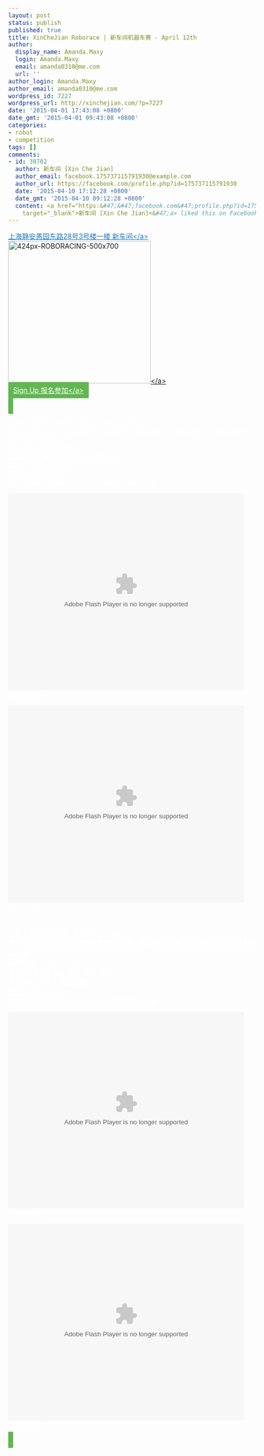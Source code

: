 ```yaml
---
layout: post
status: publish
published: true
title: XinCheJian Roborace | 新车间机器车赛 - April 12th
author:
  display_name: Amanda.Maxy
  login: Amanda.Maxy
  email: amanda0310@me.com
  url: ''
author_login: Amanda.Maxy
author_email: amanda0310@me.com
wordpress_id: 7227
wordpress_url: http://xinchejian.com/?p=7227
date: '2015-04-01 17:43:08 +0800'
date_gmt: '2015-04-01 09:43:08 +0800'
categories:
- robot
- competition
tags: []
comments:
- id: 30702
  author: 新车间 [Xin Che Jian]
  author_email: facebook.175737115791930@example.com
  author_url: https://facebook.com/profile.php?id=175737115791930
  date: '2015-04-10 17:12:28 +0800'
  date_gmt: '2015-04-10 09:12:28 +0800'
  content: <a href="https:&#47;&#47;facebook.com&#47;profile.php?id=175737115791930"
    target="_blank">新车间 [Xin Che Jian]<&#47;a> liked this on Facebook.
---
```

<p><a style="color: #2578bf;" href="http:&#47;&#47;xinchejian.huodongxing.com&#47;event&#47;map&#47;5244063275800" target="_blank">上海静安愚园东路28号3号楼一楼 新车间<&#47;a><br />
<a href="http:&#47;&#47;xinchejian.com&#47;wp-content&#47;uploads&#47;2015&#47;04&#47;424px-ROBORACING-500x7001.jpg"><img src="http:&#47;&#47;xinchejian.com&#47;wp-content&#47;uploads&#47;2015&#47;04&#47;424px-ROBORACING-500x7001-290x290.jpg" alt="424px-ROBORACING-500x700" width="290" height="290" class="aligncenter size-thumbnail wp-image-7231" &#47;><&#47;a><br />
<a style="background-color:#62b651;color:white;border-radius:2px;cursor:pointer;font-size:14px;padding:8px 10px;" href="http:&#47;&#47;www.huodongxing.com&#47;event&#47;1276005974800" target="_blank" title="立即报名">Sign Up 报名参加<&#47;a><br />
<!--:en--></p>
<p>Time：Sunday April 12th, 2:30pm - 5pm.<br />
Here are a few teasers to the new "line followers" being built.. Excuse the Cheap editing. :)<br />
<strong>Schedule:<&#47;strong><br />
2:30pm - 3pm: Testing and try run<br />
3pm - 5pm: Race!!!<br />
<strong>Rules：<&#47;strong><br />
http:&#47;&#47;wiki.xinchejian.com&#47;wiki&#47;RoboRacing</p>
<p><embed src='http:&#47;&#47;player.youku.com&#47;player.php&#47;sid&#47;XMzU1MTg5NDY4&#47;v.swf' quality='high' width='480' height='400' align='middle' allowScriptAccess='sameDomain' type='application&#47;x-shockwave-flash'><&#47;embed></p>
<p><embed src='http:&#47;&#47;player.youku.com&#47;player.php&#47;sid&#47;XMzU1NzkxMTg0&#47;v.swf' quality='high' width='480' height='400' align='middle' allowScriptAccess='sameDomain' type='application&#47;x-shockwave-flash'><&#47;embed><br />
<!--:--><br />
<!--:zh--><br />
时间：4月12号周日, 下午2点半 - 5点.<br />
欣赏一下新车间前几期机器人比赛的视频。是不是很火热？快快带着你的机器人来比赛吧！ :)<br />
<strong>活动安排： <&#47;strong><br />
下午2点半～3点：测试&#47;调试&#47;试跑<br />
下午3点～5点：正式比赛!!!<br />
<strong>规则：<&#47;strong><br />
http:&#47;&#47;wiki.xinchejian.com&#47;wiki&#47;RoboRacing</p>
<p><embed src='http:&#47;&#47;player.youku.com&#47;player.php&#47;sid&#47;XMzU1MTg5NDY4&#47;v.swf' quality='high' width='480' height='400' align='middle' allowScriptAccess='sameDomain' type='application&#47;x-shockwave-flash'><&#47;embed></p>
<p><embed src='http:&#47;&#47;player.youku.com&#47;player.php&#47;sid&#47;XMzU1NzkxMTg0&#47;v.swf' quality='high' width='480' height='400' align='middle' allowScriptAccess='sameDomain' type='application&#47;x-shockwave-flash'><&#47;embed><br />
<!--:--></p>
